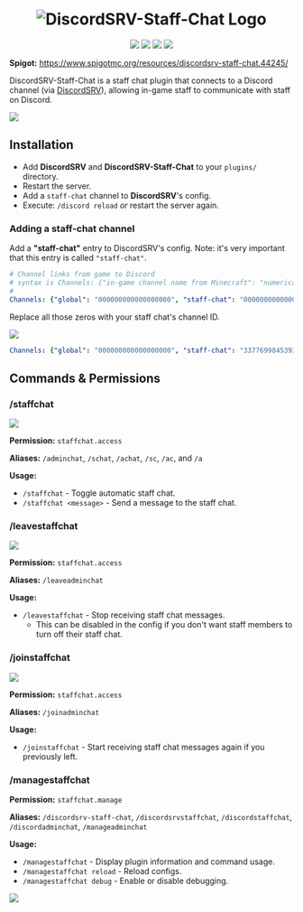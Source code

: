<div align="center">

# ![](https://i.imgur.com/DZwTm1u.png "DiscordSRV-Staff-Chat Logo")

[![](https://img.shields.io/badge/License-MIT-blue)](./LICENSE "Project License: MIT")
[![](https://img.shields.io/badge/Java-11-orange)](# "Java Version: 11")
[![](https://img.shields.io/github/v/release/DiscordSRV/Staff-Chat.svg?label=Release&color=ok)](https://github.com/DiscordSRV/Staff-Chat/releases/latest "Latest Release")
[![](https://img.shields.io/spiget/downloads/44245?color=yellow&label=Spigot%20Downloads)](https://www.spigotmc.org/resources/discordsrv-staff-chat.44245/ "Spigot Resource Page")

</div>

**Spigot:** https://www.spigotmc.org/resources/discordsrv-staff-chat.44245/

DiscordSRV-Staff-Chat is a staff chat plugin that connects to a Discord channel (via [DiscordSRV](https://github.com/Scarsz/DiscordSRV)), allowing in-game staff to communicate with staff on Discord.

![](https://i.imgur.com/ssKGDTJ.gif) 

## Installation

* Add **DiscordSRV** and **DiscordSRV-Staff-Chat** to your `plugins/` directory.
* Restart the server.
* Add a `staff-chat` channel to **DiscordSRV**'s config.
* Execute: `/discord reload` *or* restart the server again.

### Adding a staff-chat channel

Add a **"staff-chat"** entry to DiscordSRV's config. Note: it's very important that this entry is called `"staff-chat"`.

```yaml
# Channel links from game to Discord
# syntax is Channels: {"in-game channel name from Minecraft": "numerical channel ID from Discord", "another in-game channel name from Minecraft": "another numerical channel ID from Discord"}
#
Channels: {"global": "000000000000000000", "staff-chat": "000000000000000000"}
```

Replace all those zeros with your staff chat's channel ID.

![](https://i.imgur.com/tXNU6Ei.gif)

```yaml
Channels: {"global": "000000000000000000", "staff-chat": "337769984539361281"}
```


## Commands & Permissions

### /staffchat

![](https://i.imgur.com/ILwkaqa.gif)

**Permission:** `staffchat.access`

**Aliases:** `/adminchat`, `/schat`, `/achat`, `/sc`, `/ac`, and `/a`

**Usage:**
- `/staffchat` - Toggle automatic staff chat.
- `/staffchat <message>` - Send a message to the staff chat.

### /leavestaffchat

![](https://i.imgur.com/BO3fgmC.png)

**Permission:** `staffchat.access`

**Aliases:** `/leaveadminchat`

**Usage:**
- `/leavestaffchat` - Stop receiving staff chat messages.
    - This can be disabled in the config if you don't want staff members to turn off their staff chat.

### /joinstaffchat

![](https://i.imgur.com/7EriNrS.png)

**Permission:** `staffchat.access`

**Aliases:** `/joinadminchat`

**Usage:**
- `/joinstaffchat` - Start receiving staff chat messages again if you previously left.

### /managestaffchat

**Permission:** `staffchat.manage`

**Aliases:** `/discordsrv-staff-chat`, `/discordsrvstaffchat`, `/discordstaffchat`, `/discordadminchat`, `/manageadminchat`

**Usage:**
- `/managestaffchat` - Display plugin information and command usage.
- `/managestaffchat reload` - Reload configs.
- `/managestaffchat debug` - Enable or disable debugging.

[![](https://bstats.org/signatures/bukkit/DiscordSRV-Staff-Chat.svg)](https://bstats.org/plugin/bukkit/DiscordSRV-Staff-Chat/11056)
